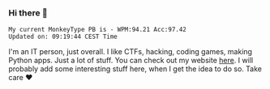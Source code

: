 ### Hi there 👋
<!-- PB START -->
```
My current MonkeyType PB is - WPM:94.21 Acc:97.42
Updated on: 09:19:44 CEST Time
```
<!-- PB END -->
I'm an IT person, just overall. I like CTFs, hacking, coding games, making Python apps. Just a lot of stuff.
You can check out my website [here](https://skill3472.github.io/).
I will probably add some interesting stuff here, when I get the idea to do so. Take care ❤️

